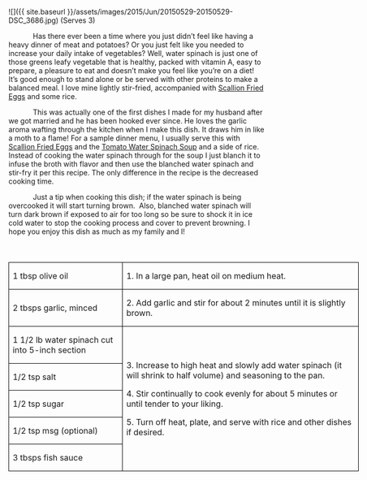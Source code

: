 ![]({{ site.baseurl }}/assets/images/2015/Jun/20150529-20150529-DSC_3686.jpg)
(Serves 3)

<p style='text-indent:.5in'>Has
there ever been a time where you just didn’t feel like having a heavy dinner of
meat and potatoes? Or you just felt like you needed to increase your daily
intake of vegetables? Well, water spinach is just one of those greens leafy
vegetable that is healthy, packed with vitamin A, easy to prepare, a pleasure
to eat and doesn’t make you feel like you’re on a diet! It’s good enough to
stand alone or be served with other proteins to make a balanced meal. I love
mine lightly stir-fried, accompanied with <u>Scallion Fried Eggs</u> and some
rice. </p>

<p style='text-indent:.5in'>This
was actually one of the first dishes I made for my husband after we got married
and he has been hooked ever since. He loves the garlic aroma wafting through
the kitchen when I make this dish. It draws him in like a moth to a flame! For
a sample dinner menu, I usually serve this with <u>Scallion Fried Eggs</u> and
the <a href="http://www.fobesfamily.com/blog/tomato-water-spinach-soup/">Tomato Water Spinach Soup</a> and a side of rice. Instead of cooking the
water spinach through for the soup I just blanch it to infuse the broth with
flavor and then use the blanched water spinach and stir-fry it per this recipe.
The only difference in the recipe is the decreased cooking time. </p>

<p style='text-indent:.5in'>Just
a tip when cooking this dish; if the water spinach is being overcooked it will
start turning brown. &nbsp;Also, blanched water spinach will turn dark brown if
exposed to air for too long so be sure to shock it in ice cold water to stop
the cooking process and cover to prevent browning. I hope you enjoy this dish
as much as my family and I!</p>

<p><span style='font-size:14.0pt;font-family:Arial'>&nbsp;</p>

<table class=MsoTableGrid border=1 cellspacing=0 cellpadding=0 width=518
 style='width:517.75pt;border-collapse:collapse;border:none'>
 <tr style='height:28.95pt'>
  <td width=163 style='width:162.9pt;border:solid windowtext 1.0pt;padding:
  0in 5.4pt 0in 5.4pt;height:28.95pt'>
  <p>1 tbsp olive oil</p>
  </td>
  <td width=355 style='width:354.85pt;border:solid windowtext 1.0pt;border-left:
  none;padding:0in 5.4pt 0in 5.4pt;height:28.95pt'>
  <p>1. In a large pan, heat
  oil on medium heat.</p>
  </td>
 </tr>
 <tr style='height:28.75pt'>
  <td width=163 style='width:162.9pt;border:solid windowtext 1.0pt;border-top:
  none;padding:0in 5.4pt 0in 5.4pt;height:28.75pt'>
  <p>2 tbsps garlic, minced</p>
  </td>
  <td width=355 style='width:354.85pt;border-top:none;border-left:none;
  border-bottom:solid windowtext 1.0pt;border-right:solid windowtext 1.0pt;
  padding:0in 5.4pt 0in 5.4pt;height:28.75pt'>
  <p>2. Add garlic and stir for
  about 2 minutes until it is slightly brown.</p>
  </td>
 </tr>
 <tr style='height:28.75pt'>
  <td width=163 style='width:162.9pt;border:solid windowtext 1.0pt;border-top:
  none;padding:0in 5.4pt 0in 5.4pt;height:28.75pt'>
  <p>1 1/2 lb water spinach cut
  into 5-inch section </p>
  </td>
  <td width=355 rowspan=5 style='width:354.85pt;border-top:none;border-left:
  none;border-bottom:solid windowtext 1.0pt;border-right:solid windowtext 1.0pt;
  padding:0in 5.4pt 0in 5.4pt;height:28.75pt'>
  <p>3. Increase to high heat
  and slowly add water spinach (it will shrink to half volume) and seasoning to
  the pan.</p>
  <p>4. Stir continually to
  cook evenly for about 5 minutes or until tender to your liking.</p>
  <p>5. Turn off heat, plate,
  and serve with rice and other dishes if desired.</p>
  </td>
 </tr>
 <tr style='height:28.75pt'>
  <td width=163 style='width:162.9pt;border:solid windowtext 1.0pt;border-top:
  none;padding:0in 5.4pt 0in 5.4pt;height:28.75pt'>
  <p>1/2 tsp salt</p>
  </td>
 </tr>
 <tr style='height:28.75pt'>
  <td width=163 style='width:162.9pt;border:solid windowtext 1.0pt;border-top:
  none;padding:0in 5.4pt 0in 5.4pt;height:28.75pt'>
  <p>1/2 tsp sugar</p>
  </td>
 </tr>
 <tr style='height:28.75pt'>
  <td width=163 style='width:162.9pt;border:solid windowtext 1.0pt;border-top:
  none;padding:0in 5.4pt 0in 5.4pt;height:28.75pt'>
  <p>1/2 tsp msg (optional)</p>
  </td>
 </tr>
 <tr style='height:28.75pt'>
  <td width=163 style='width:162.9pt;border:solid windowtext 1.0pt;border-top:
  none;padding:0in 5.4pt 0in 5.4pt;height:28.75pt'>
  <p>3 tbsps fish sauce</p>
  </td>
 </tr>
</table>